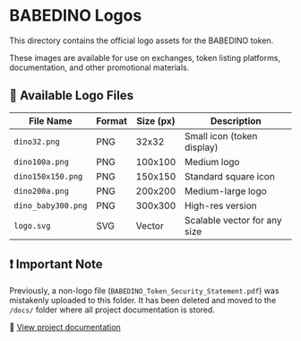 # BABEDINO Logos

This directory contains the official logo assets for the BABEDINO token.

These images are available for use on exchanges, token listing platforms, documentation, and other promotional materials.

## 📁 Available Logo Files

| File Name           | Format | Size (px)      | Description                    |
|---------------------|--------|----------------|--------------------------------|
| `dino32.png`         | PNG    | 32x32          | Small icon (token display)     |
| `dino100a.png`       | PNG    | 100x100        | Medium logo                    |
| `dino150x150.png`    | PNG    | 150x150        | Standard square icon           |
| `dino200a.png`       | PNG    | 200x200        | Medium-large logo              |
| `dino_baby300.png`   | PNG    | 300x300        | High-res version               |
| `logo.svg`           | SVG    | Vector         | Scalable vector for any size   |

## ❗ Important Note

Previously, a non-logo file (`BABEDINO_Token_Security_Statement.pdf`) was mistakenly uploaded to this folder. It has been deleted and moved to the `/docs/` folder where all project documentation is stored.

📄 [View project documentation](../docs/)


